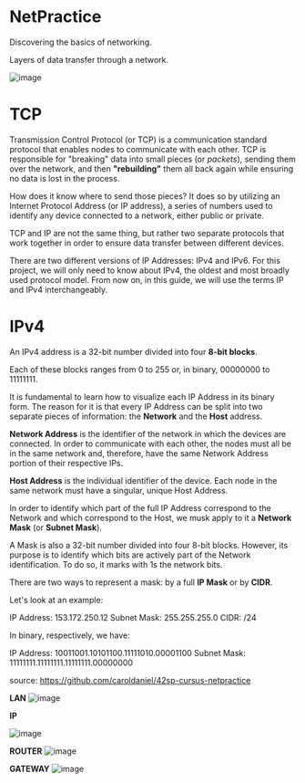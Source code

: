 # NetPractice
 Discovering the basics of networking.
 
 Layers of data transfer through a network.
 
![image](https://github.com/user-attachments/assets/f13375ba-4f6f-4339-bbbe-abeb93b72f7e)

# TCP
Transmission Control Protocol (or TCP) is a communication standard protocol that enables nodes to communicate with each other. TCP is responsible for "breaking" data into small pieces (or *packets*), sending them over the network, and then **"rebuilding"** them all back again while ensuring no data is lost in the process.

How does it know where to send those pieces? It does so by utilizing an Internet Protocol Address (or IP address), a series of numbers used to identify any device connected to a network, either public or private.

TCP and IP are not the same thing, but rather two separate protocols that work together in order to ensure data transfer between different devices.

There are two different versions of IP Addresses: IPv4 and IPv6. For this project, we will only need to know about IPv4, the oldest and most broadly used protocol model. From now on, in this guide, we will use the terms IP and IPv4 interchangeably.

# IPv4
An IPv4 address is a 32-bit number divided into four **8-bit blocks**.

Each of these blocks ranges from 0 to 255 or, in binary, 00000000 to 11111111.

It is fundamental to learn how to visualize each IP Address in its binary form. The reason for it is that every IP Address can be split into two separate pieces of information: the **Network** and the **Host** address.

**Network Address** is the identifier of the network in which the devices are connected. In order to communicate with each other, the nodes must all be in the same network and, therefore, have the same Network Address portion of their respective IPs.

**Host Address** is the individual identifier of the device. Each node in the same network must have a singular, unique Host Address.

In order to identify which part of the full IP Address correspond to the Network and which correspond to the Host, we musk apply to it a **Network Mask** (or **Subnet Mask**).

A Mask is also a 32-bit number divided into four 8-bit blocks. However, its purpose is to identify which bits are actively part of the Network identification. To do so, it marks with 1s the network bits.

There are two ways to represent a mask: by a full **IP Mask** or by **CIDR**.

Let's look at an example:

IP Address:		153.172.250.12
Subnet Mask:	255.255.255.0
CIDR:			/24

In binary, respectively, we have:

IP Address:		10011001.10101100.11111010.00001100
Subnet Mask:	11111111.11111111.11111111.00000000

source: https://github.com/caroldaniel/42sp-cursus-netpractice

**LAN**
![image](https://github.com/user-attachments/assets/8b88b789-0789-49e7-993a-c4be2e10b27a)

**IP**

![image](https://github.com/user-attachments/assets/18334041-4251-434e-9407-bd128b1b065d)

**ROUTER**
![image](https://github.com/user-attachments/assets/68d2d656-d663-4afb-ae6d-dbf6b950fff4)

**GATEWAY**
![image](https://github.com/user-attachments/assets/babcc6a9-0ffb-4eff-8d69-dbd232f9a7e8)





